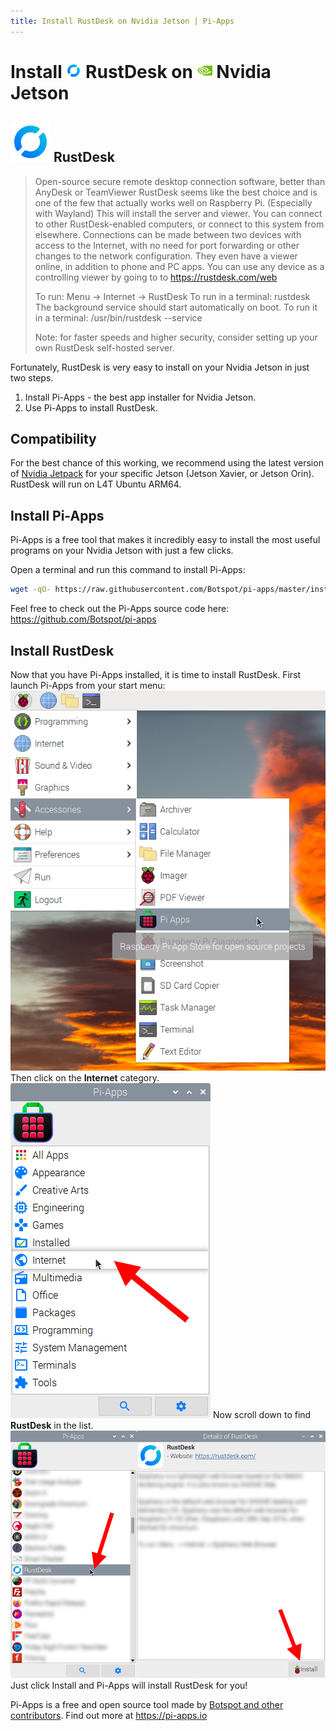 ```yaml
---
title: Install RustDesk on Nvidia Jetson | Pi-Apps
---
```

<div class="simple-install-content content">

# Install <img src="/img/app-icons/RustDesk/icon-64.png" height=24> RustDesk on <img src=/img/other-icons/nvidia-icon.svg height=24> Nvidia Jetson

## <img src="/img/app-icons/RustDesk/icon-64.png"> RustDesk
> Open-source secure remote desktop connection software, better than AnyDesk or TeamViewer
> RustDesk seems like the best choice and is one of the few that actually works well on Raspberry Pi. (Especially with Wayland)
> This will install the server and viewer. You can connect to other RustDesk-enabled computers, or connect to this system from elsewhere. Connections can be made between two devices with access to the Internet, with no need for port forwarding or other changes to the network configuration. 
> They even have a viewer online, in addition to phone and PC apps. You can use any device as a controlling viewer by going to to https://rustdesk.com/web
> 
> To run: Menu -> Internet -> RustDesk
> To run in a terminal: rustdesk
> The background service should start automatically on boot. To run it in a terminal: /usr/bin/rustdesk --service
> 
> Note: for faster speeds and higher security, consider setting up your own RustDesk self-hosted server.

Fortunately, RustDesk is very easy to install on your Nvidia Jetson in just two steps.
1. Install Pi-Apps - the best app installer for Nvidia Jetson.
2. Use Pi-Apps to install RustDesk.
</div>
<div class="simple-install-content content">

## Compatibility
For the best chance of this working, we recommend using the latest version of [Nvidia Jetpack](https://developer.nvidia.com/embedded/jetpack-archive) for your specific Jetson (Jetson Xavier, or Jetson Orin).
RustDesk will run on L4T Ubuntu ARM64.
</div>
<div class="simple-install-content content">

## Install Pi-Apps

Pi-Apps is a free tool that makes it incredibly easy to install the most useful programs on your Nvidia Jetson with just a few clicks.

Open a terminal and run this command to install Pi-Apps:
```bash
wget -qO- https://raw.githubusercontent.com/Botspot/pi-apps/master/install | bash
```
Feel free to check out the Pi-Apps source code here: https://github.com/Botspot/pi-apps
</div>
<div class="simple-install-content content">

## Install RustDesk

Now that you have Pi-Apps installed, it is time to install RustDesk.
First launch Pi-Apps from your start menu:
<img src="/img/start-menu.png">
Then click on the <b>Internet</b> category.
<img src="/img/category-selections/Internet.png">
Now scroll down to find <b>RustDesk</b> in the list.
<img src="/img/app-icons/RustDesk/app-selection.png">
Just click Install and Pi-Apps will install RustDesk for you!
</div>
<div class="simple-install-content content">

Pi-Apps is a free and open source tool made by [Botspot and other contributors](/about/#contributors). Find out more at https://pi-apps.io
</div>
